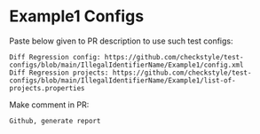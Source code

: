# Example1 Configs
Paste below given to PR description to use such test configs:
```
Diff Regression config: https://github.com/checkstyle/test-configs/blob/main/IllegalIdentifierName/Example1/config.xml
Diff Regression projects: https://github.com/checkstyle/test-configs/blob/main/IllegalIdentifierName/Example1/list-of-projects.properties
```
Make comment in PR:
```
Github, generate report
```
